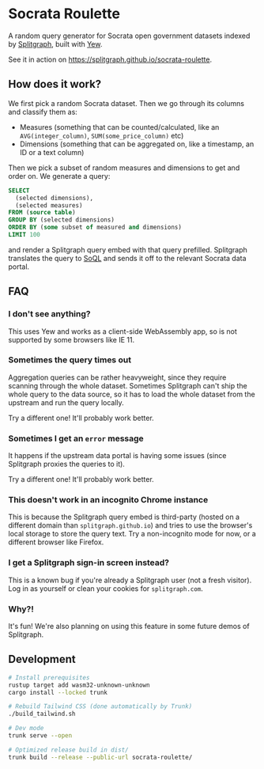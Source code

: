 # Socrata Roulette

A random query generator for Socrata open government datasets indexed by [Splitgraph](https://www.splitgraph.com/explore), built with [Yew](https://yew.rs/).

See it in action on https://splitgraph.github.io/socrata-roulette.

## How does it work?

We first pick a random Socrata dataset. Then we go through its columns and classify them as:

- Measures (something that can be counted/calculated, like an `AVG(integer_column)`, `SUM(some_price_column)` etc)
- Dimensions (something that can be aggregated on, like a timestamp, an ID or a text column)

Then we pick a subset of random measures and dimensions to get and order on. We generate a query:

```sql
SELECT
  (selected dimensions),
  (selected measures)
FROM (source table)
GROUP BY (selected dimensions)
ORDER BY (some subset of measured and dimensions)
LIMIT 100
```

and render a Splitgraph query embed with that query prefilled. Splitgraph translates the query to [SoQL](https://dev.socrata.com/docs/queries/) and sends it off to the relevant Socrata data portal.

## FAQ

### I don't see anything?

This uses Yew and works as a client-side WebAssembly app, so is not supported by some browsers like IE 11.

### Sometimes the query times out

Aggregation queries can be rather heavyweight, since they require scanning through the whole dataset. Sometimes Splitgraph can't ship the whole query to the data source, so it has to load the whole dataset from the upstream and run the query locally.

Try a different one! It'll probably work better.

### Sometimes I get an `error` message

It happens if the upstream data portal is having some issues (since Splitgraph proxies the queries to it).

Try a different one! It'll probably work better.

### This doesn't work in an incognito Chrome instance

This is because the Splitgraph query embed is third-party (hosted on a different domain than `splitgraph.github.io`) and tries to use the browser's local storage to store the query text. Try a non-incognito mode for now, or a different browser like Firefox.

### I get a Splitgraph sign-in screen instead?

This is a known bug if you're already a Splitgraph user (not a fresh visitor). Log in as yourself or clean your cookies for `splitgraph.com`.

### Why?!

It's fun! We're also planning on using this feature in some future demos of Splitgraph.

## Development

```bash
# Install prerequisites
rustup target add wasm32-unknown-unknown
cargo install --locked trunk

# Rebuild Tailwind CSS (done automatically by Trunk)
./build_tailwind.sh

# Dev mode
trunk serve --open

# Optimized release build in dist/
trunk build --release --public-url socrata-roulette/
```

